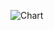 ![Chart]([https://github.com/Atrash87/Data_Analytics_Projects/blob/main/Bike_Rentals_in_Budapest/Visuals/dash.png])

